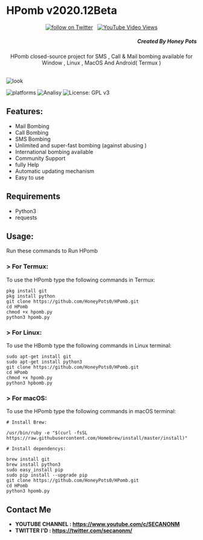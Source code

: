 # HPomb v2020.12Beta
<center>
<a href="https://twitter.com/secanonm"><img src="https://img.shields.io/twitter/follow/secanonm?style=social&logo=twitter"
            alt="follow on Twitter"></a> &nbsp
<a href="https://youtu.be/e_LwwGJ6ApQ" target="_blank">
<img alt="YouTube Video Views" src="https://img.shields.io/youtube/views/e_LwwGJ6ApQ?style=social">
</a>
</center>

<h5 align="right">Created By Honey Pots</h5>
<p align="center">HPomb closed-source project for SMS , Call &  Mail bombing available for   Window , Linux , MacOS And Android( Termux ) </p><br>
<img src="https://honeypots.tech/p/HPomb/v2020.10/v2020.10.png" alt="look">

![platforms](https://img.shields.io/badge/Platforms-Windows%20%7C%20Android%20%7C%20Linux%20%7C%20MacOS-orange)
![Analisy](https://img.shields.io/badge/Version-2020.12Beta-success)
![License: GPL v3](https://img.shields.io/badge/License%202.0-Apache-blue.svg)
<br>

## Features:

- Mail Bombing
- Call Bombing
- SMS Bombing
- Unlimited  and super-fast bombing (against abusing )
- International bombing available
- Community Support 
- fully Help 
- Automatic updating mechanism
- Easy to use 

## Requirements
* Python3
* requests 

## Usage:

Run these commands to Run HPomb

### > For Termux:

To use the HPomb type the following commands in Termux:
```
pkg install git
pkg install python
git clone https://github.com/HoneyPots0/HPomb.git
cd HPomb
chmod +x hpomb.py
python3 hpomb.py
```

### > For Linux:

To use the HBomb type the following commands in Linux terminal:
```
sudo apt-get install git
sudo apt-get install python3
git clone https://github.com/HoneyPots0/HPomb.git
cd HPomb
chmod +x hpomb.py
python3 hpbomb.py
```

### > For macOS:

To use the HPomb type the following commands in macOS terminal:
```
# Install Brew: 

/usr/bin/ruby -e "$(curl -fsSL https://raw.githubusercontent.com/Homebrew/install/master/install)"

# Install dependencys:

brew install git
brew install python3
sudo easy_install pip
sudo pip install --upgrade pip
git clone https://github.com/HoneyPots0/HPomb.git
cd HPomb
python3 hpomb.py
```
## Contact Me
* <b>YOUTUBE CHANNEL : https://www.youtube.com/c/SECANONM</b>
* <b>TWITTER I'D : https://twitter.com/secanonm/ </b>
